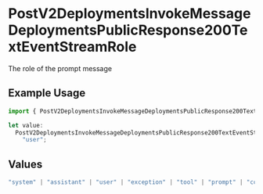 # PostV2DeploymentsInvokeMessageDeploymentsPublicResponse200TextEventStreamRole

The role of the prompt message

## Example Usage

```typescript
import { PostV2DeploymentsInvokeMessageDeploymentsPublicResponse200TextEventStreamRole } from "orq-poc-typescript/models/operations";

let value:
  PostV2DeploymentsInvokeMessageDeploymentsPublicResponse200TextEventStreamRole =
    "user";
```

## Values

```typescript
"system" | "assistant" | "user" | "exception" | "tool" | "prompt" | "correction" | "expected_output"
```